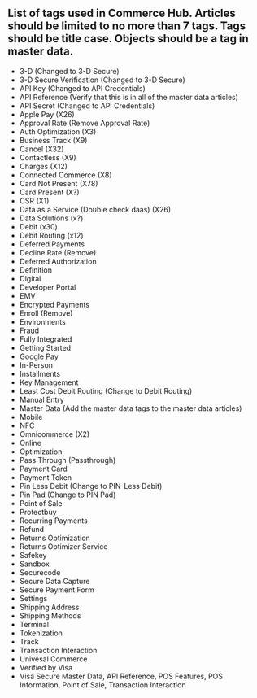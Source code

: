 List of tags used in Commerce Hub. Articles should be limited to no more than 7 tags. Tags should be title case. Objects should be a tag in master data.
---------------
- 3-D (Changed to 3-D Secure)
- 3-D Secure Verification (Changed to 3-D Secure)
- API Key (Changed to API Credentials)
- API Reference (Verify that this is in all of the master data articles)
- API Secret (Changed to API Credentials)
- Apple Pay (X26)
- Approval Rate (Remove Approval Rate)
- Auth Optimization (X3)
- Business Track (X9)
- Cancel (X32)
- Contactless (X9)
- Charges (X12)
- Connected Commerce (X8)
- Card Not Present (X78)
- Card Present (X?)
- CSR (X1)
- Data as a Service (Double check daas) (X26)
- Data Solutions (x?)
- Debit (x30)
- Debit Routing (x12)
- Deferred Payments
- Decline Rate (Remove)
- Deferred Authorization
- Definition
- Digital
- Developer Portal
- EMV
- Encrypted Payments
- Enroll (Remove)
- Environments
- Fraud
- Fully Integrated
- Getting Started
- Google Pay
- In-Person
- Installments
- Key Management
- Least Cost Debit Routing (Change to Debit Routing)
- Manual Entry
- Master Data (Add the master data tags to the master data articles)
- Mobile
- NFC
- Omnicommerce (X2)
- Online
- Optimization
- Pass Through (Passthrough)
- Payment Card
- Payment Token
- Pin Less Debit (Change to PIN-Less Debit)
- Pin Pad (Change to PIN Pad)
- Point of Sale
- Protectbuy
- Recurring Payments
- Refund
- Returns Optimization
- Returns Optimizer Service
- Safekey
- Sandbox
- Securecode
- Secure Data Capture
- Secure Payment Form
- Settings
- Shipping Address
- Shipping Methods
- Terminal
- Tokenization
- Track
- Transaction Interaction
- Univesal Commerce
- Verified by Visa
- Visa Secure
Master Data, API Reference, POS Features, POS Information, Point of Sale, Transaction Interaction
